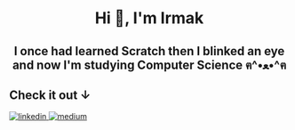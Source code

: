 <div align="center">
  <h1>Hi 👋, I'm Irmak</h1>
  <h2>I once had learned Scratch then I blinked an eye and now I'm studying Computer Science ฅ^•ﻌ•^ฅ</h2>
</div>



<h2>Check it out ↓</h2>
<p>
  <a target="_blank" href="https://www.linkedin.com/in/irmakdamlaozdemir">
    <img src="https://img.shields.io/badge/linkedin-logo?style=for-the-badge&logo=linkedin&logoColor=white&color=%230a77b6" alt="linkedin" />
  </a>
  <a target="_blank" href="https://medium.com/@irmakozfe">
    <img src="https://img.shields.io/badge/medium-logo?style=for-the-badge&logo=medium&logoColor=white&color=black" alt="medium" />
  </a>
</p>
